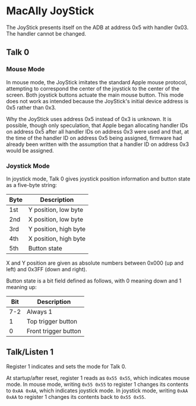 # MacAlly JoyStick

The JoyStick presents itself on the ADB at address 0x5 with handler 0x03.  The handler cannot be changed.

## Talk 0

### Mouse Mode

In mouse mode, the JoyStick imitates the standard Apple mouse protocol, attempting to correspond the center of the joystick to the center of the screen.  Both joystick buttons actuate the main mouse button.  This mode does not work as intended because the JoyStick's initial device address is 0x5 rather than 0x3.

Why the JoyStick uses address 0x5 instead of 0x3 is unknown.  It is possible, though only speculation, that Apple began allocating handler IDs on address 0x5 after all handler IDs on address 0x3 were used and that, at the time of the handler ID on address 0x5 being assigned, firmware had already been written with the assumption that a handler ID on address 0x3 would be assigned.

### Joystick Mode

In joystick mode, Talk 0 gives joystick position information and button state as a five-byte string:

| Byte | Description           |
| ---- | --------------------- |
| 1st  | Y position, low byte  |
| 2nd  | X position, low byte  |
| 3rd  | Y position, high byte |
| 4th  | X position, high byte |
| 5th  | Button state          |

X and Y position are given as absolute numbers between 0x000 (up and left) and 0x3FF (down and right).

Button state is a bit field defined as follows, with 0 meaning down and 1 meaning up:

| Bit | Description          |
| --- | -------------------- |
| 7-2 | Always 1             |
| 1   | Top trigger button   |
| 0   | Front trigger button |

## Talk/Listen 1

Register 1 indicates and sets the mode for Talk 0.

At startup/after reset, register 1 reads as `0x55 0x55`, which indicates mouse mode.  In mouse mode, writing `0x55 0x55` to register 1 changes its contents to `0xAA 0xAA`, which indicates joystick mode.  In joystick mode, writing `0xAA 0xAA` to register 1 changes its contents back to `0x55 0x55`.

